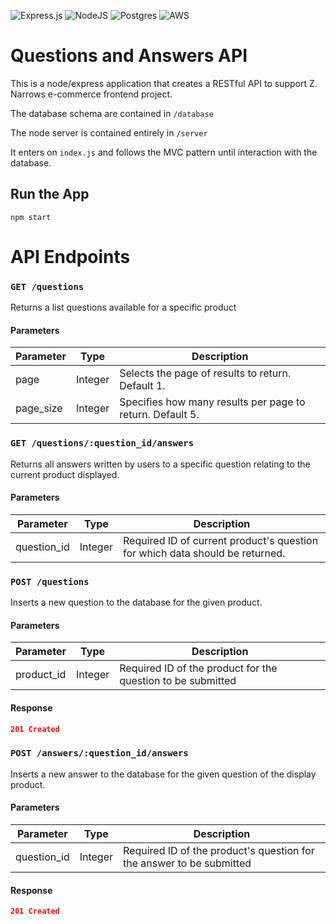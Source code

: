 ![Express.js](https://img.shields.io/badge/express.js-%23404d59.svg?style=for-the-badge&logo=express&logoColor=%2361DAFB) ![NodeJS](https://img.shields.io/badge/node.js-6DA55F?style=for-the-badge&logo=node.js&logoColor=white) ![Postgres](https://img.shields.io/badge/postgres-%23316192.svg?style=for-the-badge&logo=postgresql&logoColor=white) ![AWS](https://img.shields.io/badge/AWS-%23FF9900.svg?style=for-the-badge&logo=amazon-aws&logoColor=white)

# Questions and Answers API

This is a node/express application that creates a RESTful API to support Z. Narrows e-commerce frontend project.

The database schema are contained in `/database`

The node server is contained entirely in `/server`

It enters on `index.js` and follows the MVC pattern until interaction with the database.
<!-- 
`npm test` runs the tests inside of the `/test` folder with jest -->

<!-- ## Install

Ensure the database is prepared - [ETL](https://github.com/yoshi-sdc/atelier-products/blob/f11541e809aee0693ea8338361b2b97e467098d0/etl/README.md)

```
npm install
```

copy `example.env` to `.env` and configure the variables within. -->

## Run the App

```
npm start
```

<!-- ## Run the Tests

```
npm test
``` -->

# API Endpoints

<!-- All Queries take parameters as Query strings unless it is in the endpoint\
All responses should return status code `200 OK` -->

### `GET /questions`
Returns a list questions available for a specific product

#### Parameters
| Parameter | Type    | Description                                               |
|-----------|---------|-----------------------------------------------------------|
| page      | Integer | Selects the page of results to return. Default 1.         |
| page_size | Integer | Specifies how many results per page to return. Default 5. |

<!-- #### Response
```json
[
    {
        "id": 1,
        "name": "Camo Onesie",
        "slogan": "Blend in to your crowd",
        "description": "The So Fatigues will wake you up and fit you in. This high energy camo will have you blending in to even the wildest surroundings.",
        "category": "Jackets",
        "default_price": 140
    },
    {
        "id": 2,
        "name": "Bright Future Sunglasses",
        "slogan": "You've got to wear shades",
        "description": "Where you're going you might not need roads, but you definitely need some shades. Give those baby blues a rest and let the future shine bright on these timeless lenses.",
        "category": "Accessories",
        "default_price": 69
    },
    {
        "id": 3,
        "name": "Morning Joggers",
        "slogan": "Make yourself a morning person",
        "description": "Whether you're a morning person or not.  Whether you're gym bound or not.  Everyone looks good in joggers.",
        "category": "Pants",
        "default_price": 40
    }
]
``` -->

### `GET /questions/:question_id/answers`
Returns all answers written by users to a specific question relating to the current product displayed.

#### Parameters
| Parameter   | Type    | Description                                       |
|-------------|---------|---------------------------------------------------|
| question_id | Integer | Required ID of current product's question for which data should be returned. |

<!-- #### Response
```json
{
    "id": 1,
    "name": "Camo Onesie",
    "slogan": "Blend in to your crowd",
    "description": "The So Fatigues will wake you up and fit you in. This high energy camo will have you blending in to even the wildest surroundings.",
    "category": "Jackets",
    "default_price": 140,
    "features": [
        {
            "feature": "Buttons",
            "value": "Brass"
        },
        {
            "feature": "Fabric",
            "value": "Canvas"
        }
    ]
}
``` -->

### `POST /questions`
Inserts a new question to the database for the given product.

#### Parameters
| Parameter  | Type    | Description                                       |
|------------|---------|---------------------------------------------------|
| product_id | Integer | Required ID of the product for the question to be submitted |

#### Response
```json 
201 Created
```

### `POST /answers/:question_id/answers`
Inserts a new answer to the database for the given question of the display product.

#### Parameters
| Parameter   | Type    | Description                                       |
|-------------|---------|---------------------------------------------------|
| question_id | Integer | Required ID of the product's question for the answer to be submitted |

#### Response
```json 
201 Created
```
